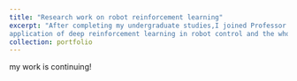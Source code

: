 ```yaml
---
title: "Research work on robot reinforcement learning"
excerpt: "After completing my undergraduate studies,I joined Professor Chen Changhao's PEAK_Lab at the HongKong University of Science and Technology (Guangzhou) as a research assistant,where I am responsible for research on leggedrobots.Currently,I focus on the
application of deep reinforcement learning in robot control and the whole-body control of robots,dedicated to enabling robots to accomplish a series of complex tasks through reinforcement learning.<br/><img src='/images/legged_robot_rl.png'>"
collection: portfolio
---
```

my work is continuing!
